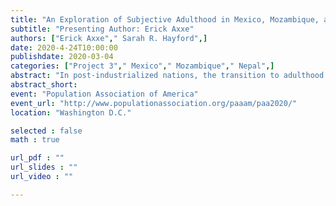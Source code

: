 ```yaml
---
title: "An Exploration of Subjective Adulthood in Mexico, Mozambique, and Nepal"
subtitle: "Presenting Author: Erick Axxe"
authors: ["Erick Axxe"," Sarah R. Hayford",]
date: 2020-4-24T10:00:00 
publishdate: 2020-03-04
categories: ["Project 3"," Mexico"," Mozambique"," Nepal",]
abstract: "In post-industrialized nations, the transition to adulthood is evolving to reflect the needs of new economies, the role of education in human development, and the expected responsibilities of adolescents in households (Settersten, Furstenberg, and Rumbaut 2005). As globalization spreads, researchers predict these evolutions in the meanings of adolescence and adulthood will take place in less-developed countries as well. However, the relevance of the concept of “delayed adulthood” to low-income contexts is unclear. Few studies have examined subjective perceptions of adult identity in low-income settings, and the factors that contribute to that feeling are not well understood. In this paper, we compare young people’s subjective sense of adulthood in Mexico, Mozambique, and Nepal, drawing on household-based survey data from the Family Migration Context and Early Life Outcomes Project (FAMELO). We draw on the transition to adulthood literature, as well as contextual factors when building our models. Initial results from ordinal logistic regression models contrast with theory on the transition to adulthood. In Mexico, household wealth has a positive relationship with the frequency of feeling like an adult whereas no relationship exists in the other two contexts. School enrollment is related to feeling less frequently like an adult, but only in Mozambique. We also find contrasting results across field sites. The completed paper will refine these models and further discuss the theoretical implication of results. "
abstract_short: 
event: "Population Association of America"
event_url: "http://www.populationassociation.org/paaam/paa2020/"
location: "Washington D.C."

selected : false
math : true

url_pdf : ""
url_slides : ""
url_video : ""

---
```

